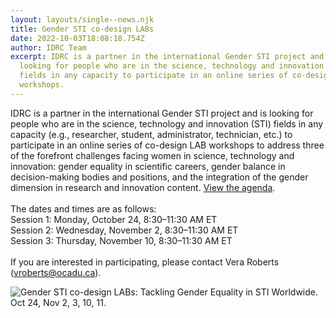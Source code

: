 ```yaml
---
layout: layouts/single--news.njk
title: Gender STI co-design LABs
date: 2022-10-03T18:08:18.754Z
author: IDRC Team
excerpt: IDRC is a partner in the international Gender STI project and is
  looking for people who are in the science, technology and innovation (STI)
  fields in any capacity to participate in an online series of co-design LAB
  workshops.
---
```

IDRC is a partner in the international Gender STI project and is looking for people who are in the science, technology and innovation (STI) fields in any capacity (e.g., researcher, student, administrator, technician, etc.) to participate in an online series of co-design LAB workshops to address three of the forefront challenges facing women in science, technology and innovation: gender equality in scientific careers, gender balance in decision-making bodies and positions, and the integration of the gender dimension in research and innovation content. [View the agenda](https://www.gender-sti.org/gender-sti-co-design-labs-america-and-europe-agenda/).\
\
The dates and times are as follows:\
Session 1: Monday, October 24, 8:30–11:30 AM ET\
Session 2: Wednesday, November 2, 8:30–11:30 AM ET\
Session 3: Thursday, November 10, 8:30–11:30 AM ET\
\
If you are interested in participating, please contact Vera Roberts ([vroberts@ocadu.ca](mailto:vroberts@ocadu.ca)).

![Gender STI co-design LABs: Tackling Gender Equality in STI Worldwide. Oct 24, Nov 2, 3, 10, 11.](https://www.gender-sti.org/wp-content/uploads/2022/07/Labs-OCT-NOV-20221256.png)